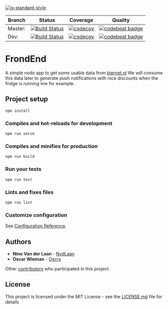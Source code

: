 [![js-standard-style](https://img.shields.io/badge/code%20style-standard-brightgreen.svg)](http://standardjs.com)

| Branch | Status | Coverage | Quality |
| --- | --- | --- | --- |
| Master: | [![Build Status](https://travis-ci.com/bierteam/FrontEnd.svg?branch=master)](https://travis-ci.com/bierteam/FrontEnd) | [![codecov](https://codecov.io/gh/bierteam/FrontEnd/branch/master/graph/badge.svg)](https://codecov.io/gh/bierteam/FrontEnd) | [![codebeat badge](https://codebeat.co/badges/a527f0f4-c700-4187-b884-c53ca3d43977)](https://codebeat.co/projects/github-com-bierteam-frontend-master)
| Dev: | [![Build Status](https://travis-ci.com/bierteam/FrontEnd.svg?branch=dev)](https://travis-ci.com/bierteam/FrontEnd) | [![codecov](https://codecov.io/gh/bierteam/FrontEnd/branch/dev/graph/badge.svg)](https://codecov.io/gh/bierteam/FrontEnd) | [![codebeat badge](https://codebeat.co/badges/INSERTDEVUUIDHERE)](https://codebeat.co/projects/github-com-bierteam-frontend-dev)

# FrondEnd

A simple node app to get some usable data from [biernet.nl](https://biernet.nl/)
We will consume this data later to generate push notifications with nice discounts when the fridge is running low for example.

## Project setup
```
npm install
```

### Compiles and hot-reloads for development
```
npm run serve
```

### Compiles and minifies for production
```
npm run build
```

### Run your tests
```
npm run test
```

### Lints and fixes files
```
npm run lint
```

### Customize configuration
See [Configuration Reference](https://cli.vuejs.org/config/).


## Authors

* **Nino Van der Laan** - [NvdLaan](https://github.com/NvdLaan)
* **Oscar Wieman** - [Oscrx](https://github.com/oscrx)

Other [contributors](https://github.com/bierteam/FrondEnd/contributors) who participated in this project.

## License

This project is licensed under the MIT License - see the [LICENSE.md](LICENSE.md) file for details
